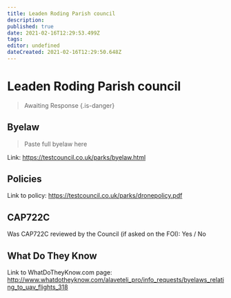 ```yaml
---
title: Leaden Roding Parish council
description: 
published: true
date: 2021-02-16T12:29:53.499Z
tags: 
editor: undefined
dateCreated: 2021-02-16T12:29:50.648Z
---
```


# Leaden Roding Parish council
>  Awaiting Response
> {.is-danger}

## Byelaw
> Paste full byelaw here

Link:
https://testcouncil.co.uk/parks/byelaw.html

## Policies
Link to policy:
https://testcouncil.co.uk/parks/dronepolicy.pdf

## CAP722C

Was CAP722C reviewed by the Council (if asked on the FOI): Yes / No

## What Do They Know

Link to WhatDoTheyKnow.com page:
http://www.whatdotheyknow.com/alaveteli_pro/info_requests/byelaws_relating_to_uav_flights_318

